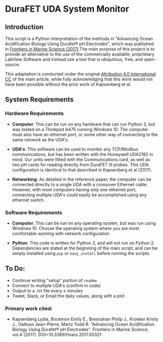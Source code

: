 # DuraFET UDA System Monitor

## Introduction
This script is a Python interpretation of the methods in "Advancing Ocean Acidification Biology Using Durafet® pH Electrodes",
which was published in [Frontiers in Marine Science (2017)](https://www.frontiersin.org/articles/10.3389/fmars.2017.00321/full).The main purpose of this project is to provide an alternative to the use of the commercially available, proprietary LabView Software and instead use a tool that is ubiquitous, free, and open-source. 

This adaptation is conducted under the original [Attribution 4.0 International CC](https://creativecommons.org/licenses/by/4.0/) of the main article, while fully acknowledging that this work would not have been possible without the prior work of Kapsenberg et al. 

## System Requirements

### Hardware Requirements

* **Computer**: This can be run on any hardware that can run Python 3, but was tested on a Thinkpad A475 running Windows 10. The computer must also have an ethernet port, or some other way of connecting to the same network as the UDA's. 

* **UDA's**: This software can be used to monitor any TCP/Modbus communications, but has been written with the Honeywell UDA2182 in mind. Our units were fitted with the Communications card, as well as two pH cards for reading directly from DuraFET III probes. This UDA configuration is identical to that described in Kapsenberg et al (2017). 

* **Networking**: As detailed in the reference paper, the computer can be connected directly to a single UDA with a crossover Ethernet cable. However, with most computers having only one ethernet port, connecting multiple UDA's could easily be accomplished using any ethernet switch. 

### Software Requirements

* **Computer**: This can be run on any operating system, but was run using Windows 10. Choose the operating system where you are most comfortable working with network configuration. 

* **Python**: This code is written for Python 3, and will not run on Python 2. Dependencies are stated at the beginning of the main script, and can be simply installed using `pip` or `easy_install` before running the scripts.

## To Do: 

* Continue writing "setup" portion of `readme`
* Connect to multiple UDA's (confirm in code)
* Output to a .txt file every x minutes
* Tweet, Slack, or Email the daily values, along with a plot




### Primary work cited: 

* Kapsenberg Lydia, Bockmon Emily E., Bresnahan Philip J., Kroeker Kristy J., Gattuso Jean-Pierre, Martz Todd R. "Advancing Ocean Acidification Biology Using Durafet® pH Electrodes". Frontiers in Marine Science, vol.4 (2017). DOI=10.3389/fmars.2017.00321    
	
